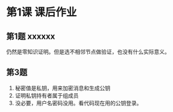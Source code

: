 # 第1课 课后作业

## 第1题 xxxxxx

仍然是零知识证明。但是选不相邻节点做验证，也没有什么实际意义。

## 第3题
1. 秘密值是私钥，用来加密消息和生成公钥
2. 证明私钥持有者属于组成员
3. 没必要，用户名密码没用。看代码现在用的公钥登录。
